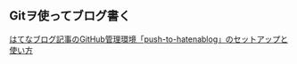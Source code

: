 ## Gitヲ使ってブログ書く
[はてなブログ記事のGitHub管理環境「push-to-hatenablog」のセットアップと使い方](https://mlog.wlaboratory.com/entry/release/push-to-hatenablog/usage)